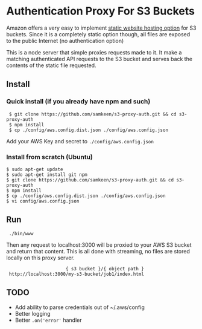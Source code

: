 # Authentication Proxy For S3 Buckets

Amazon offers a very easy to implement [static website hosting option](http://docs.aws.amazon.com/AmazonS3/latest/dev/WebsiteHosting.html)
for S3 buckets. Since it is a completely static option though, all files are exposed to the public Internet (no authentication option)

This is a node server that simple proxies requests made to it.  It make a matching authenticated API requests to the S3 bucket and serves back the contents of the static file requested.

## Install

### Quick install (if you already have npm and such)

     $ git clone https://github.com/samkeen/s3-proxy-auth.git && cd s3-proxy-auth
     $ npm install
     $ cp ./config/aws.config.dist.json ./config/aws.config.json

Add your AWS Key and secret to `./config/aws.config.json`

### Install from scratch (Ubuntu)

    $ sudo apt-get update
    $ sudo apt-get install git npm
    $ git clone https://github.com/samkeen/s3-proxy-auth.git && cd s3-proxy-auth
    $ npm install
    $ cp ./config/aws.config.dist.json ./config/aws.config.json
    $ vi config/aws.config.json
    

## Run

     ./bin/www

Then any request to localhost:3000 will be proxied to your AWS S3 bucket and return that content.  This is all done
with streaming, no files are stored locally on this proxy server.

                          { s3 bucket }/{ object path }
     http://localhost:3000/my-s3-bucket/job1/index.html

## TODO

- Add ability to parse credentials out of ~/.aws/config
- Better logging
- Better `.on('error'` handler
